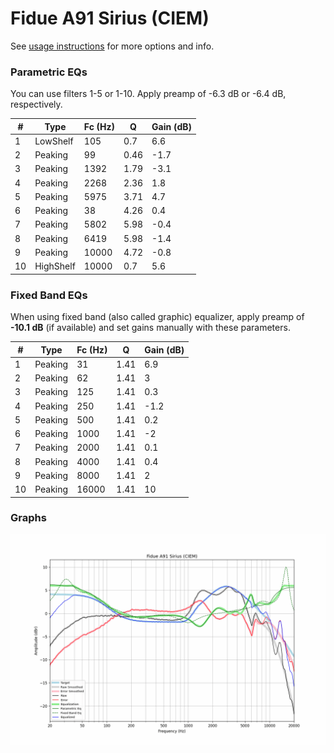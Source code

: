 # Fidue A91 Sirius (CIEM)
See [usage instructions](https://github.com/jaakkopasanen/AutoEq#usage) for more options and info.

### Parametric EQs
You can use filters 1-5 or 1-10. Apply preamp of -6.3 dB or -6.4 dB, respectively.

|   # | Type      |   Fc (Hz) |    Q |   Gain (dB) |
|-----|-----------|-----------|------|-------------|
|   1 | LowShelf  |       105 | 0.7  |         6.6 |
|   2 | Peaking   |        99 | 0.46 |        -1.7 |
|   3 | Peaking   |      1392 | 1.79 |        -3.1 |
|   4 | Peaking   |      2268 | 2.36 |         1.8 |
|   5 | Peaking   |      5975 | 3.71 |         4.7 |
|   6 | Peaking   |        38 | 4.26 |         0.4 |
|   7 | Peaking   |      5802 | 5.98 |        -0.4 |
|   8 | Peaking   |      6419 | 5.98 |        -1.4 |
|   9 | Peaking   |     10000 | 4.72 |        -0.8 |
|  10 | HighShelf |     10000 | 0.7  |         5.6 |

### Fixed Band EQs
When using fixed band (also called graphic) equalizer, apply preamp of **-10.1 dB** (if available) and set gains manually with these parameters.

|   # | Type    |   Fc (Hz) |    Q |   Gain (dB) |
|-----|---------|-----------|------|-------------|
|   1 | Peaking |        31 | 1.41 |         6.9 |
|   2 | Peaking |        62 | 1.41 |         3   |
|   3 | Peaking |       125 | 1.41 |         0.3 |
|   4 | Peaking |       250 | 1.41 |        -1.2 |
|   5 | Peaking |       500 | 1.41 |         0.2 |
|   6 | Peaking |      1000 | 1.41 |        -2   |
|   7 | Peaking |      2000 | 1.41 |         0.1 |
|   8 | Peaking |      4000 | 1.41 |         0.4 |
|   9 | Peaking |      8000 | 1.41 |         2   |
|  10 | Peaking |     16000 | 1.41 |        10   |

### Graphs
![](./Fidue%20A91%20Sirius%20(CIEM).png)

